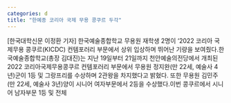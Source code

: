 ```yaml
---
categories: d
title: "한예종 코리아 국제 무용 콩쿠르 두각"
---
```

[한국대학신문 이정환 기자] 한국예술종합학교 무용원 재학생 2명이 ‘2022 코리아 국제무용 콩쿠르(KICDC) 컨템포러리 부문에서 상위 입상하며 뛰어난 기량을 보여줬다.한국예술종합학교(총장 김대진)는 지난 19일부터 21일까지 천안예술의전당에서 개최된 2022 코리아국제무용콩쿠르 컨템포러리 부문에서 무용원 정지완(만 22세, 예술사 4년)군이 1등 및 그랑프리를 수상하며 2관왕을 차지했다고 밝혔다. 또한 무용원 김민주(만 22세, 예술사 3년)양이 시니어 여자부문에서 2등을 수상했다.이번 콩쿠르에서 시니어 남자부문 1등 및 전체